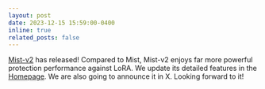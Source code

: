 ```yaml
---
layout: post
date: 2023-12-15 15:59:00-0400
inline: true
related_posts: false
---
```



<a href='https://github.com/mist-project/mist-v2'>Mist-v2</a> has released! Compared to Mist, Mist-v2 enjoys far more powerful protection performance against LoRA. We update its detailed features in the <a href='https://mist-project.github.io/index_en.html'>Homepage</a>. We are also going to announce it in X. Looking forward to it!